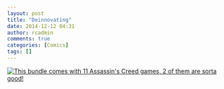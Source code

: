 ```yaml
---
layout: post
title: "Deinnovating"
date: 2014-12-12 04:31
author: rcadmin
comments: true
categories: [Comics]
tags: []
---
```

<a href="../comics/2014/12/12/deinnovating"><img src="http://dl.bitsmack.com/comics/20141212.jpg" title="This bundle comes with 11 Assassin's Creed games, 2 of them are sorta good!"/></a>
